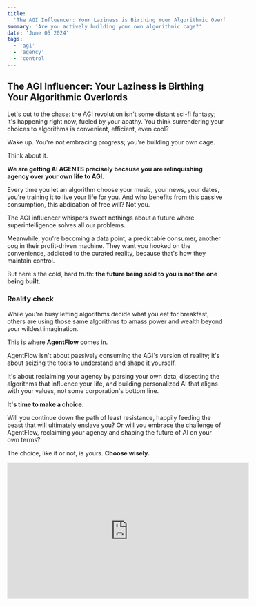 ```yaml
---
title:
  'The AGI Influencer: Your Laziness is Birthing Your Algorithmic Overlords'
summary: 'Are you actively building your own algorithmic cage?'
date: 'June 05 2024'
tags:
  - 'agi'
  - 'agency'
  - 'control'
---
```


## The AGI Influencer: Your Laziness is Birthing Your Algorithmic Overlords

Let's cut to the chase: the AGI revolution isn't some distant sci-fi fantasy;
it's happening right now, fueled by your apathy. You think surrendering your
choices to algorithms is convenient, efficient, even cool?

Wake up. You're not embracing progress; you're building your own cage.

Think about it.

**We are getting AI AGENTS precisely because you are relinquishing agency over
your own life to AGI.**

Every time you let an algorithm choose your music, your news, your dates, you're
training it to live your life for you. And who benefits from this passive
consumption, this abdication of free will? Not you.

The AGI influencer whispers sweet nothings about a future where
superintelligence solves all our problems.

Meanwhile, you're becoming a data point, a predictable consumer, another cog in
their profit-driven machine. They want you hooked on the convenience, addicted
to the curated reality, because that's how they maintain control.

But here's the cold, hard truth: **the future being sold to you is not the one
being built.**

### Reality check

While you're busy letting algorithms decide what you eat for breakfast, others
are using those same algorithms to amass power and wealth beyond your wildest
imagination.

This is where **AgentFlow** comes in.

AgentFlow isn't about passively consuming the AGI's version of reality; it's
about seizing the tools to understand and shape it yourself.

It's about reclaiming your agency by parsing your own data, dissecting the
algorithms that influence your life, and building personalized AI that aligns
with your values, not some corporation's bottom line.

**It's time to make a choice.**

Will you continue down the path of least resistance, happily feeding the beast
that will ultimately enslave you? Or will you embrace the challenge of
AgentFlow, reclaiming your agency and shaping the future of AI on your own
terms?

The choice, like it or not, is yours. **Choose wisely.**

<iframe width="560" height="315" src="https://www.youtube.com/embed/OnXmmTbWICQ?si=UF2e91HQ950D7Ukk" title="YouTube video player" frameborder="0" allow="accelerometer; autoplay; clipboard-write; encrypted-media; gyroscope; picture-in-picture; web-share" referrerpolicy="strict-origin-when-cross-origin" allowfullscreen></iframe>
